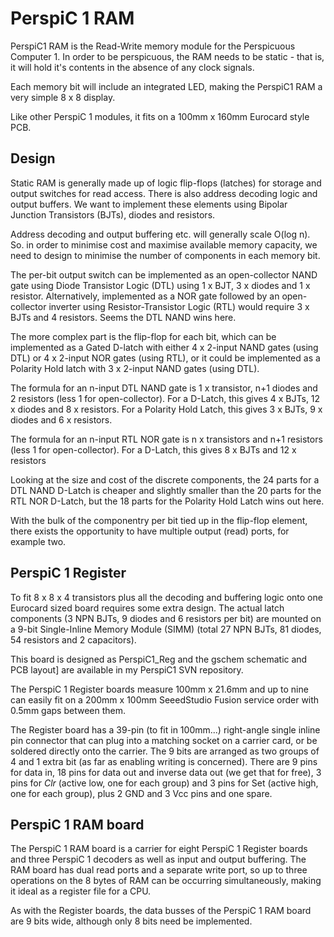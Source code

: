 # PerspiC 1 RAM

PerspiC1 RAM is the Read-Write memory module for the Perspicuous Computer 1. In order to be perspicuous, the RAM needs to be static - that is, it will hold it's contents in the absence of any clock signals.

Each memory bit will include an integrated LED, making the PerspiC1 RAM a very simple 8 x 8 display.

Like other PerspiC 1 modules, it fits on a 100mm x 160mm Eurocard style PCB.

## Design
Static RAM is generally made up of logic flip-flops (latches) for storage and output switches for read access. There is also address decoding logic and output buffers. We want to implement these elements using Bipolar Junction Transistors (BJTs), diodes and resistors.

Address decoding and output buffering etc. will generally scale O(log n). So. in order to minimise cost and maximise available memory capacity, we need to design to minimise the number of components in each memory bit.

The per-bit output switch can be implemented as an open-collector NAND gate using Diode Transistor Logic (DTL) using 1 x BJT, 3 x diodes and 1 x resistor. Alternatively, implemented as a NOR gate followed by an open-collector inverter using Resistor-Transistor Logic (RTL) would require 3 x BJTs and 4 resistors. Seems the DTL NAND wins here.

The more complex part is the flip-flop for each bit, which can be implemented as a Gated D-latch with either 4 x 2-input NAND gates (using DTL) or 4 x 2-input NOR gates (using RTL), or it could be implemented as a Polarity Hold latch with 3 x 2-input NAND gates (using DTL).

The formula for an n-input DTL NAND gate is 1 x transistor, n+1 diodes and 2 resistors (less 1 for open-collector). For a D-Latch, this gives 4 x BJTs, 12 x diodes and 8 x resistors. For a Polarity Hold Latch, this gives 3 x BJTs, 9 x diodes and 6 x resistors.

The formula for an n-input RTL NOR gate is n x transistors and n+1 resistors (less 1 for open-collector). For a D-Latch, this gives 8 x BJTs and 12 x resistors

Looking at the size and cost of the discrete components, the 24 parts for a DTL NAND D-Latch is cheaper and slightly smaller than the 20 parts for the RTL NOR D-Latch, but the 18 parts for the Polarity Hold Latch wins out here.

With the bulk of the componentry per bit tied up in the flip-flop element, there exists the opportunity to have multiple output (read) ports, for example two.

## PerspiC 1 Register
To fit 8 x 8 x 4 transistors plus all the decoding and buffering logic onto one Eurocard sized board requires some extra design. The actual latch components (3 NPN BJTs, 9 diodes and 6 resistors per bit) are mounted on a 9-bit Single-Inline Memory Module (SIMM) (total 27 NPN BJTs, 81 diodes, 54 resistors and 2 capacitors).

This board is designed as PerspiC1_Reg and the gschem schematic and PCB layout] are available in my PerspiC1 SVN repository.

The PerspiC 1 Register boards measure 100mm x 21.6mm and up to nine can easily fit on a 200mm x 100mm SeeedStudio Fusion service order with 0.5mm gaps between them.

The Register board has a 39-pin (to fit in 100mm...) right-angle single inline pin connector that can plug into a matching socket on a carrier card, or be soldered directly onto the carrier. The 9 bits are arranged as two groups of 4 and 1 extra bit (as far as enabling writing is concerned). There are 9 pins for data in, 18 pins for data out and inverse data out (we get that for free), 3 pins for _Clr_ (active low, one for each group) and 3 pins for Set (active high, one for each group), plus 2 GND and 3 Vcc pins and one spare.

## PerspiC 1 RAM board
The PerspiC 1 RAM board is a carrier for eight PerspiC 1 Register boards and three PerspiC 1 decoders as well as input and output buffering. The RAM board has dual read ports and a separate write port, so up to three operations on the 8 bytes of RAM can be occurring simultaneously, making it ideal as a register file for a CPU.

As with the Register boards, the data busses of the PerspiC 1 RAM board are 9 bits wide, although only 8 bits need be implemented.
